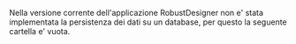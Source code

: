 Nella versione corrente dell'applicazione RobustDesigner non e' stata implementata la persistenza dei dati su un database, per questo la seguente cartella e' vuota.
